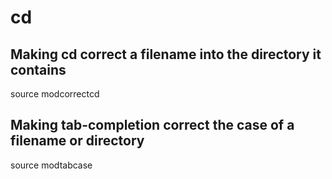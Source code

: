 # cd
## Making cd correct a filename into the directory it contains
source modcorrectcd
## Making tab-completion correct the case of a filename or directory
source modtabcase
